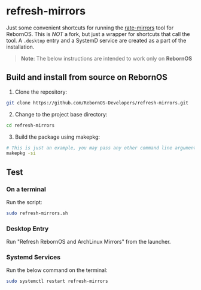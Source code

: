 # refresh-mirrors

Just some convenient shortcuts for running the [rate-mirrors](https://github.com/westandskif/rate-mirrors) tool for RebornOS. This is _NOT_ a fork, but just a wrapper for shortcuts that call the tool. A `.desktop` entry and a SystemD service are created as a part of the installation.

> **Note**: The below instructions are intended to work only on **RebornOS**

## Build and install from source on RebornOS

1. Clone the repository:

```sh
git clone https://github.com/RebornOS-Developers/refresh-mirrors.git
```

2. Change to the project base directory:

```sh
cd refresh-mirrors
```

3. Build the package using makepkg:

```sh
# This is just an example, you may pass any other command line arguments if you want to.
makepkg -si
```

## Test

### On a terminal

Run the script:

```sh
sudo refresh-mirrors.sh
```

### Desktop Entry

Run "Refresh RebornOS and ArchLinux Mirrors" from the launcher.

### Systemd Services

Run the below command on the terminal:

```sh
sudo systemctl restart refresh-mirrors
```
